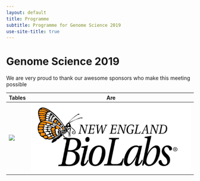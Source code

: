 ```yaml
---
layout: default
title: Programme
subtitle: Programme for Genome Science 2019
use-site-title: true
---
```


# Genome Science 2019

We are very proud to thank our awesome sponsors who make this meeting possible

| Tables        | Are           | 
| ------------- |---------------| 
| ![](logos/Agilent_Logo_Tag_v_RGB_square.converted.png.png) | ![](logos/NEB_Logo_Co_800x58472.converted.png) |


